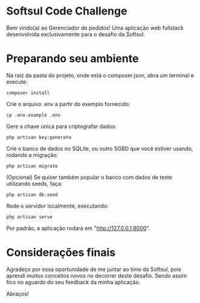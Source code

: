 # Softsul Code Challenge

Bem vindo(a) ao Gerenciador de pedidos! Uma aplicação web fullstack desenvolvida exclusivamente para o desafio da Softsul.

# Preparando seu ambiente 

Na raiz da pasta do projeto, onde está o composer.json, abra um terminal e execute:

```
composer install
```

Crie o arquivo .env a partir do exemplo fornecido:

```
cp .env.example .env
```

Gere a chave única para criptografar dados:

```
php artisan key:generate
```

Crie o banco de dados no SQLite, ou outro SGBD que você estiver usando, rodando a migração:

```
php artisan migrate
```

(Opcional) Se quiser também popular o banco com dados de teste utilizando seeds, faça:

```
php artisan db:seed
```

Rode o servidor localmente, executando:

```
php artisan serve
```

Por padrão, a aplicação rodará em "http://127.0.0.1:8000".

# Considerações finais

Agradeço por essa oportunidade de me juntar ao time da Softsul, pois aprendi muitos conceitos novos no decorrer deste desafio. Sendo assim fico no aguardo do seu feedback da minha aplicação.

Abraços!
